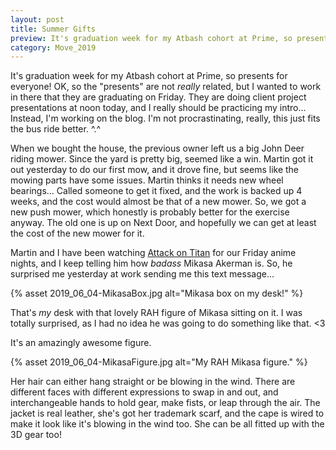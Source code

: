 ```yaml
---
layout: post
title: Summer Gifts 
preview: It's graduation week for my Atbash cohort at Prime, so presents for everyone! OK, "presents" not really related, but Martin's now got a new mower, and he got me an awesome Mikasa figure from Attack on Titan.
category: Move_2019
---
```


It's graduation week for my Atbash cohort at Prime, so presents for everyone! OK, so the "presents" are not *really* related, but I wanted to work in there that they are graduating on Friday. They are doing client project presentations at noon today, and I really should be practicing my intro... Instead, I'm working on the blog. I'm not procrastinating, really, this just fits the bus ride better. ^.^ 

When we bought the house, the previous owner left us a big John Deer riding mower. Since the yard is pretty big, seemed like a win. Martin got it out yesterday to do our first mow, and it drove fine, but seems like the mowing parts have some issues. Martin thinks it needs new wheel bearings... Called someone to get it fixed, and the work is backed up 4 weeks, and the cost would almost be that of a new mower. So, we got a new push mower, which honestly is probably better for the exercise anyway. The old one is up on Next Door, and hopefully we can get at least the cost of the new mower for it. 

Martin and I have been watching [Attack on Titan](/vizmedia/attack-on-titan) for our Friday anime nights, and I keep telling him how *badass* Mikasa Akerman is. So, he surprised me yesterday at work sending me this text message...

{% asset 2019_06_04-MikasaBox.jpg alt="Mikasa box on my desk!" %}

That's *my* desk with that lovely RAH figure of Mikasa sitting on it. I was totally surprised, as I had no idea he was going to do something like that. <3

It's an amazingly awesome figure. 

{% asset 2019_06_04-MikasaFigure.jpg alt="My RAH Mikasa figure." %}

Her hair can either hang straight or be blowing in the wind. There are different faces with different expressions to swap in and out, and interchangeable hands to hold gear, make fists, or leap through the air. The jacket is real leather, she's got her trademark scarf, and the cape is wired to make it look like it's blowing in the wind too. She can be all fitted up with the 3D gear too! 
